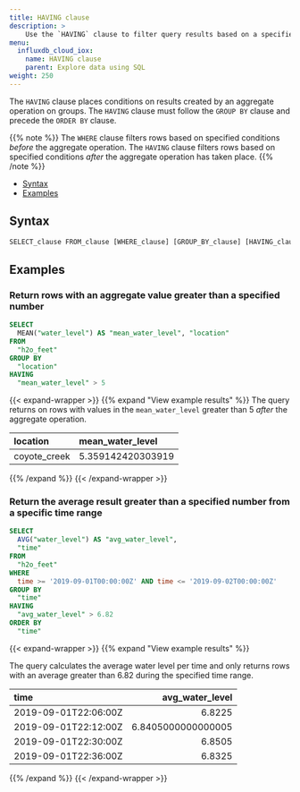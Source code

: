 ```yaml
---
title: HAVING clause
description: > 
    Use the `HAVING` clause to filter query results based on a specified condition.
menu:
  influxdb_cloud_iox:
    name: HAVING clause
    parent: Explore data using SQL
weight: 250
---
```


The `HAVING` clause places conditions on results created by an aggregate operation on groups.
The `HAVING` clause must follow the `GROUP BY` clause and precede the `ORDER BY` clause.

{{% note %}}
The `WHERE` clause filters rows based on specified conditions _before_ the aggregate operation.
The `HAVING` clause filters rows based on specified conditions _after_ the aggregate operation has taken place.
{{% /note %}}

- [Syntax](#syntax)
- [Examples](#examples)

## Syntax

```sql
SELECT_clause FROM_clause [WHERE_clause] [GROUP_BY_clause] [HAVING_clause] [ORDER_BY_clause] 
```

## Examples

### Return rows with an aggregate value greater than a specified number

```sql
SELECT
  MEAN("water_level") AS "mean_water_level", "location"
FROM
  "h2o_feet" 
GROUP BY
  "location"
HAVING
  "mean_water_level" > 5
```

{{< expand-wrapper >}}
{{% expand "View example results" %}}
The query returns on rows with values in the `mean_water_level` greater than 5 _after_ the aggregate operation.

| location     | mean_water_level  |
| :----------- | :---------------- |
| coyote_creek | 5.359142420303919 |
{{% /expand %}}
{{< /expand-wrapper >}}

### Return the average result greater than a specified number from a specific time range

```sql
SELECT 
  AVG("water_level") AS "avg_water_level", 
  "time" 
FROM 
  "h2o_feet" 
WHERE 
  time >= '2019-09-01T00:00:00Z' AND time <= '2019-09-02T00:00:00Z' 
GROUP BY 
  "time" 
HAVING 
  "avg_water_level" > 6.82 
ORDER BY 
  "time"
```

{{< expand-wrapper >}}
{{% expand "View example results" %}}

The query calculates the average water level per time and only returns rows with an average greater than 6.82 during the specified time range.

| time                 |    avg_water_level |
| :------------------- | -----------------: |
| 2019-09-01T22:06:00Z |             6.8225 |
| 2019-09-01T22:12:00Z | 6.8405000000000005 |
| 2019-09-01T22:30:00Z |             6.8505 |
| 2019-09-01T22:36:00Z |             6.8325 |
{{% /expand %}}
{{< /expand-wrapper >}}